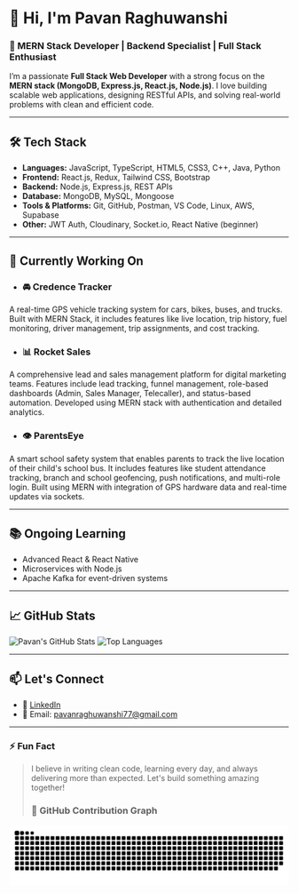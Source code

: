 # 👋 Hi, I'm Pavan Raghuwanshi

### 🚀 MERN Stack Developer | Backend Specialist | Full Stack Enthusiast

I’m a passionate **Full Stack Web Developer** with a strong focus on the **MERN stack (MongoDB, Express.js, React.js, Node.js)**. I love building scalable web applications, designing RESTful APIs, and solving real-world problems with clean and efficient code.

---

## 🛠️ Tech Stack

- **Languages:** JavaScript, TypeScript, HTML5, CSS3, C++, Java, Python
- **Frontend:** React.js, Redux, Tailwind CSS, Bootstrap
- **Backend:** Node.js, Express.js, REST APIs
- **Database:** MongoDB, MySQL, Mongoose
- **Tools & Platforms:** Git, GitHub, Postman, VS Code, Linux, AWS, Supabase
- **Other:** JWT Auth, Cloudinary, Socket.io, React Native (beginner)

---

## 🌱 Currently Working On

- ### 🚘 **Credence Tracker**  
A real-time GPS vehicle tracking system for cars, bikes, buses, and trucks. Built with MERN Stack, it includes features like live location, trip history, fuel monitoring, driver management, trip assignments, and cost tracking.

- ### 📊 **Rocket Sales**  
A comprehensive lead and sales management platform for digital marketing teams. Features include lead tracking, funnel management, role-based dashboards (Admin, Sales Manager, Telecaller), and status-based automation. Developed using MERN stack with authentication and detailed analytics.

- ### 👁️ **ParentsEye**  
A smart school safety system that enables parents to track the live location of their child's school bus. It includes features like student attendance tracking, branch and school geofencing, push notifications, and multi-role login. Built using MERN with integration of GPS hardware data and real-time updates via sockets.

---

## 📚 Ongoing Learning

- Advanced React & React Native
- Microservices with Node.js
- Apache Kafka for event-driven systems

---

## 📈 GitHub Stats

![Pavan's GitHub Stats](https://github-readme-stats.vercel.app/api?username=pavanraghuwanshi&show_icons=true&theme=react)
![Top Languages](https://github-readme-stats.vercel.app/api/top-langs/?username=pavanraghuwanshi&layout=compact&theme=react)

---

## 📫 Let's Connect

- 💼 [LinkedIn](https://www.linkedin.com/in/pavan-raghuwanshi/)
- 📧 Email: pavanraghuwanshi77@gmail.com

---

### ⚡ Fun Fact

> I believe in writing clean code, learning every day, and always delivering more than expected. Let's build something amazing together!
>
> ### 🔗 GitHub Contribution Graph

![GitHub Contributions](https://github.com/Platane/snk/raw/output/github-contribution-grid-snake.svg)

